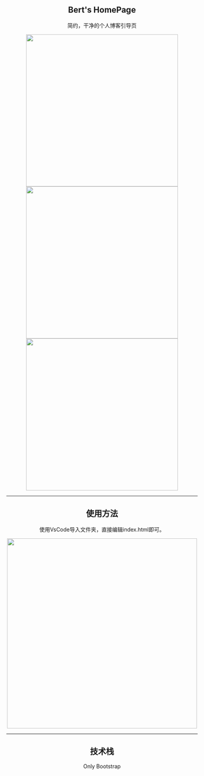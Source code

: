 <h2 align="center">Bert's HomePage</h2>
<p align="center">简约，干净的个人博客引导页</p>
<div align="center">
 <img src="https://yun.ixfish.cn/?explorer/share/fileOut&shareID=9o_HpPBw&path=%7BshareItemLink%3A9o_HpPBw%7D%2FiShot_2023-09-10_22.52.10.png" height="400">
 <img src="https://yun.ixfish.cn/?explorer/share/fileOut&shareID=9o_HpPBw&path=%7BshareItemLink%3A9o_HpPBw%7D%2FiShot_2023-09-10_22.52.31.png" height="400">
 <img src="https://yun.ixfish.cn/?explorer/share/fileOut&shareID=9o_HpPBw&path=%7BshareItemLink%3A9o_HpPBw%7D%2FiShot_2023-09-10_22.52.25.png" height="400">
</div>

-----------------------
<div align="center">
<h2>使用方法</h2>
<p>使用VsCode导入文件夹，直接编辑index.html即可。</p>
 <img src="https://yun.ixfish.cn/?explorer/share/fileOut&shareID=9o_HpPBw&path=%7BshareItemLink%3A9o_HpPBw%7D%2FiShot_2023-09-10_22.51.31.png" height="500">
 </div>

-----------------------
<div align="center">
<h2>技术栈</h2>
<p>Only Bootstrap</p>
</div>